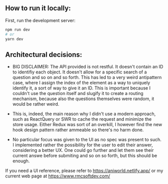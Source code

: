 ## How to run it locally:

First, run the development server:

```bash
npm run dev
# or
yarn dev
```

## Architectural decisions:

- BIG DISCLAIMER:
  The API provided is not restful. It doesn't contain an ID to identifiy each object. It doesn't allow for a specific search of a question and so on and so forth. This has led to a very weird antipattern case, where I assign the index of the element as a way to uniquely identify it, a sort of way to give it an ID. This is important because I couldn't use the question itself and slugify it to create a routing mechanism, because also the questions themselves were random, it would be rather weird. 

- This is, indeed, the main reason why I didn't use a modern approach, such as ReactQuery or SWR to cache the request and minimize the store usage. Either Redux was sort of an overkill, I however find the new hook design pattern rather ammeable so there's no harm done.

- No particular focus was given to the UI as no spec was present to such. I implemented rather the possibility for the user to edit their answer, considering a better UX. One could go further and let them see their current answe before submiting and so on so forth, but this should be enough.

If you need a UI reference, please refer to https://aniworld.netlify.app/ or my current web page at https://www.rmcsoftdev.com/
